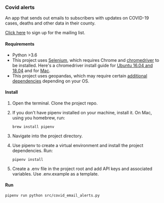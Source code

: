 ### Covid alerts

An app that sends out emails to subscribers with updates on COVID-19 cases, deaths and other data in their county.

[Click here](https://email-alerts.data.spotlightpa.org/form.html) to sign up for the mailing list.

#### Requirements

- Python >3.6
- This project uses [Selenium](https://www.selenium.dev/selenium/docs/api/py/), which requires Chrome and
 [chromedriver](https://chromedriver.chromium.org/) to be installed. Here's a chromedriver install guide for [Ubuntu 16.04 and 18.04](https://tecadmin.net/setup-selenium-chromedriver-on-ubuntu/) 
 and for [Mac](http://jonathansoma.com/lede/foundations-2017/classes/more-scraping/selenium/).
- This project uses geopandas, which may require certain [additional dependencies](https://geopandas.org/install.html
) depending on your OS.

#### Install

1. Open the terminal. Clone the project repo.

2. If you don't have pipenv installed on your machine, install it. On Mac, using you homebrew, run:

    `brew install pipenv`

3. Navigate into the project directory.
     
4. Use pipenv to create a virtual environment and install the project 
dependencies. Run:

    `pipenv install`

5. Create a .env file in the project root and add API keys and associated variables. Use .env.example as a template.

#### Run

`pipenv run python src/covid_email_alerts.py`
